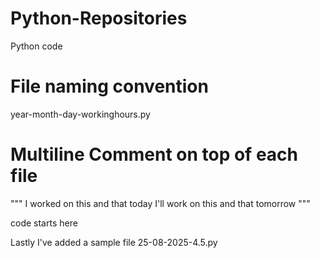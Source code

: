 # Python-Repositories
Python code

# File naming convention
year-month-day-workinghours.py

# Multiline Comment on top of each file
"""
I worked on this and that today
I'll work on this and that tomorrow
"""

code starts here

Lastly I've added a sample file 
25-08-2025-4.5.py
